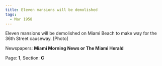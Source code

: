 ```yaml
---  
title: Eleven mansions will be demolished  
tags:  
  - Mar 1958  
---  
```

  
Eleven mansions will be demolished on Miami Beach to make way for the 36th Street causeway. [Photo]  
  
Newspapers: **Miami Morning News or The Miami Herald**  
  
Page: **1**, Section: **C** 
